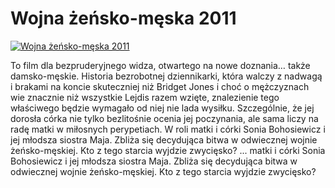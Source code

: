 Wojna żeńsko-męska 2011 
=============
[![Wojna żeńsko-męska 2011 ](http://vidos.pl/images/player.gif)](http://vidos.pl/wojna-zensko-meska-2011)

 To film dla bezpruderyjnego widza, otwartego na nowe doznania… także damsko-męskie. Historia bezrobotnej dziennikarki, która walczy z nadwagą i brakami na koncie skuteczniej niż Bridget Jones i choć o mężczyznach wie znacznie  niż wszystkie Lejdis razem wzięte, znalezienie tego właściwego będzie wymagało od niej nie lada wysiłku. Szczególnie, że jej dorosła córka nie tylko bezlitośnie ocenia jej poczynania, ale sama liczy na radę matki w miłosnych perypetiach. W roli matki i córki Sonia Bohosiewicz i jej młodsza siostra Maja. Zbliża się decydująca bitwa w odwiecznej wojnie żeńsko-męskiej. Kto z tego starcia wyjdzie zwycięsko?   ... matki i córki Sonia Bohosiewicz i jej młodsza siostra Maja. Zbliża się decydująca bitwa w odwiecznej wojnie żeńsko-męskiej. Kto z tego starcia wyjdzie zwycięsko?
